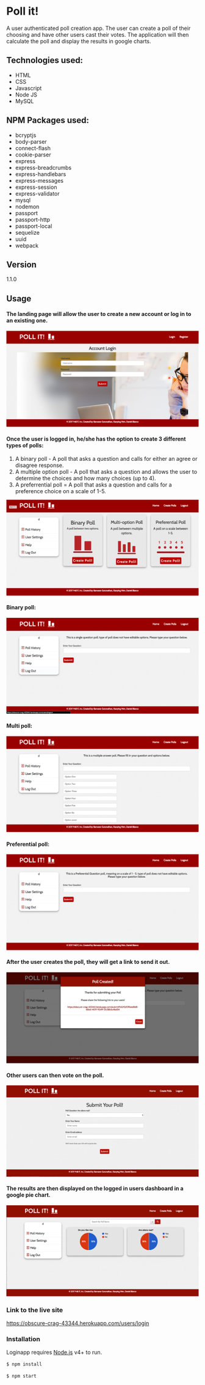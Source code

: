 # Poll it!

A user authenticated poll creation app. The user can create a poll of their choosing and have other users cast their votes. The application will then calculate the poll and display the results in google charts.


## Technologies used:

- HTML
- CSS
- Javascript
- Node JS
- MySQL


## NPM Packages used:

- bcryptjs
- body-parser
- connect-flash
- cookie-parser
- express
- express-breadcrumbs
- express-handlebars
- express-messages
- express-session
- express-validator
- mysql
- nodemon
- passport
- passport-http
- passport-local
- sequelize
- uuid
- webpack


## Version

1.1.0


## Usage

#### The landing page will allow the user to create a new account or log in to an existing one.

![alt text](screenshots/login.png "Log in page")


#### Once the user is logged in, he/she has the option to create 3 different types of polls:
1. A binary poll - A poll that asks a question and calls for either an agree or disagree response.
2. A multiple option poll - A poll that asks a question and allows the user to determine the choices and how many choices (up to 4).
3. A preferrential poll = A poll that asks a question and calls for a preference choice on a scale of 1-5.

![alt text](screenshots/homepage.png "Home page")

#### Binary poll:

![alt text](screenshots/binary.png "Binary page")

#### Multi poll:

![alt text](screenshots/multi.png "Multi page")

#### Preferential poll:

![alt text](screenshots/pref.png "Pref page")

#### After the user creates the poll, they will get a link to send it out.

![alt text](screenshots/poll-link.png "Link page")

#### Other users can then vote on the poll.

![alt text](screenshots/vote-poll-page.png "Vote page")

#### The results are then displayed on the logged in users dashboard in a google pie chart.

![alt text](screenshots/dashboard-with-votes.png "Pie chart page")


### Link to the live site

https://obscure-crag-43344.herokuapp.com/users/login


### Installation

Loginapp requires [Node.js](https://nodejs.org/) v4+ to run.


```sh
$ npm install
```

```sh
$ npm start
```
